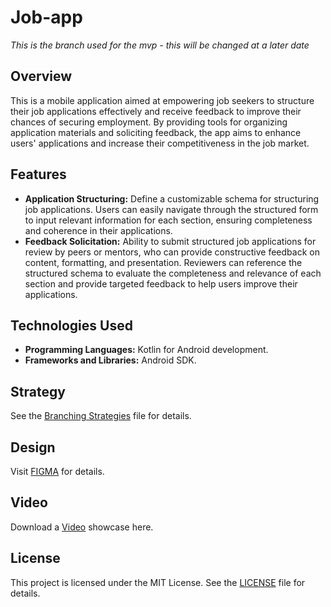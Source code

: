# Job-app

*This is the branch used for the mvp - this will be changed at a later date*

## Overview
This is a mobile application aimed at empowering job seekers to structure their job applications effectively and receive feedback to improve their chances of securing employment. By providing tools for organizing application materials and soliciting feedback, the app aims to enhance users' applications and increase their competitiveness in the job market.

## Features
- **Application Structuring:** Define a customizable schema for structuring job applications. Users can easily navigate through the structured form to input relevant information for each section, ensuring completeness and coherence in their applications.
- **Feedback Solicitation:** Ability to submit structured job applications for review by peers or mentors, who can provide constructive feedback on content, formatting, and presentation. Reviewers can reference the structured schema to evaluate the completeness and relevance of each section and provide targeted feedback to help users improve their applications.

## Technologies Used
- **Programming Languages:** Kotlin for Android development.
- **Frameworks and Libraries:** Android SDK.

## Strategy
See the [Branching Strategies](branching_strategies.md) file for details.

## Design
Visit [FIGMA](figma_link.md) for details.

## Video
Download a [Video](https://github.com/Fred062f/job-app/blob/feat/calender/2024-04-28%2022-37-04.mp4) showcase here.

## License
This project is licensed under the MIT License. See the [LICENSE](LICENSE) file for details.
